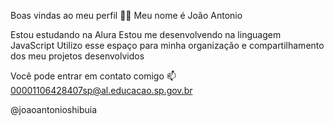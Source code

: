Boas vindas ao meu perfil 💙💙
Meu nome é João Antonio

Estou estudando na Alura
Estou me desenvolvendo na linguagem JavaScript
Utilizo esse espaço para minha organização e compartilhamento dos meu projetos desenvolvidos

Você pode entrar em contato comigo 📫
00001106428407sp@al.educacao.sp.gov.br

@joaoantonioshibuia
